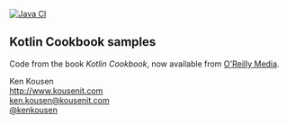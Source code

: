 [![Java CI](https://github.com/kousen/kotlin-cookbook/actions/workflows/gradle.yml/badge.svg)](https://github.com/kousen/kotlin-cookbook/actions/workflows/gradle.yml)

## Kotlin Cookbook samples

Code from the book _Kotlin Cookbook_, now available from [O'Reilly Media](http://shop.oreilly.com/product/0636920224327.do).

Ken Kousen  
http://www.kousenit.com  
ken.kousen@kousenit.com  
[@kenkousen](https://twitter.com/kenkousen)
